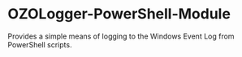 # OZOLogger-PowerShell-Module
Provides a simple means of logging to the Windows Event Log from PowerShell scripts.
